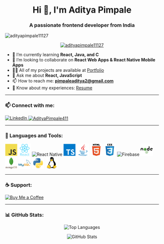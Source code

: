<h1 align="center">Hi 👋, I'm Aditya Pimpale</h1>
<h3 align="center">A passionate frontend developer from India</h3>

<p align="left">
  <img src="https://komarev.com/ghpvc/?username=adityapimpale11127&label=Profile%20views&color=0e75b6&style=flat" alt="adityapimpale11127" />
</p>

<p align="center">
  <a href="https://github.com/ryo-ma/github-profile-trophy">
    <img src="https://github-profile-trophy.vercel.app/?username=adityapimpale11127" alt="adityapimpale11127" />
  </a>
</p>

- 🌱 I’m currently learning **React, Java, and C**  
- 👯 I’m looking to collaborate on **React Web Apps & React Native Mobile Apps**  
- 👨‍💻 All of my projects are available at [Portfolio](https://aditya-pimpale-portfolio.vercel.app/)  
- 💬 Ask me about **React, JavaScript**  
- 📫 How to reach me: **pimpaleaditya2@gmail.com**  
- 📄 Know about my experiences: [Resume](https://aditya-resume-2025.tiiny.site/)  

---

### 📫 Connect with me:
<p align="left">
  <a href="https://linkedin.com/in/aditya-pimpale-40a09b214" target="_blank">
    <img src="https://raw.githubusercontent.com/rahuldkjain/github-profile-readme-generator/master/src/images/icons/Social/linked-in-alt.svg" alt="LinkedIn" height="30" width="40" />
  </a>
<a href="https://linktr.ee/AdityaPimpale411" target="blank"><img align="center" src="https://cdn.brandfetch.io/id_tNIm05N/w/400/h/400/theme/dark/icon.png?c=1bx1743064367135id64Mup7acvQzcIzXk&t=1667559949507" alt="AdityaPimpale411" height="30" width="40" /></a>
</p>

---

### 🚀 Languages and Tools:
<p align="left">
  <img src="https://raw.githubusercontent.com/devicons/devicon/master/icons/javascript/javascript-original.svg" alt="JavaScript" width="40" height="40"/> 
  <img src="https://raw.githubusercontent.com/devicons/devicon/master/icons/react/react-original-wordmark.svg" alt="React" width="40" height="40"/> 
  <img src="https://reactnative.dev/img/header_logo.svg" alt="React Native" width="40" height="40"/> 
  <img src="https://raw.githubusercontent.com/devicons/devicon/master/icons/typescript/typescript-original.svg" alt="TypeScript" width="40" height="40"/> 
  <img src="https://raw.githubusercontent.com/devicons/devicon/master/icons/java/java-original.svg" alt="Java" width="40" height="40"/> 
  <img src="https://raw.githubusercontent.com/devicons/devicon/master/icons/html5/html5-original-wordmark.svg" alt="HTML" width="40" height="40"/> 
  <img src="https://raw.githubusercontent.com/devicons/devicon/master/icons/css3/css3-original-wordmark.svg" alt="CSS" width="40" height="40"/> 
  <img src="https://www.vectorlogo.zone/logos/firebase/firebase-icon.svg" alt="Firebase" width="40" height="40"/> 
  <img src="https://raw.githubusercontent.com/devicons/devicon/master/icons/nodejs/nodejs-original-wordmark.svg" alt="Node.js" width="40" height="40"/> 
  <img src="https://raw.githubusercontent.com/devicons/devicon/master/icons/mongodb/mongodb-original-wordmark.svg" alt="MongoDB" width="40" height="40"/> 
  <img src="https://raw.githubusercontent.com/devicons/devicon/master/icons/mysql/mysql-original-wordmark.svg" alt="MySQL" width="40" height="40"/> 
  <img src="https://raw.githubusercontent.com/devicons/devicon/master/icons/python/python-original.svg" alt="Python" width="40" height="40"/> 
  <img src="https://raw.githubusercontent.com/devicons/devicon/master/icons/linux/linux-original.svg" alt="Linux" width="40" height="40"/> 
</p>

---

### ☕ Support:
<p>
  <a href="https://www.buymeacoffee.com/adityaa121w">
    <img src="https://cdn.buymeacoffee.com/buttons/v2/default-yellow.png" height="50" width="210" alt="Buy Me a Coffee" />
  </a>
</p>

---

### 📊 GitHub Stats:
<p align="center">
  <img src="https://github-readme-stats.vercel.app/api/top-langs?username=adityapimpale11127&show_icons=true&locale=en&layout=compact" alt="Top Languages" />
</p>

<p align="center">
  <img src="https://github-readme-stats.vercel.app/api?username=adityapimpale11127&show_icons=true&locale=en" alt="GitHub Stats" />
</p>

